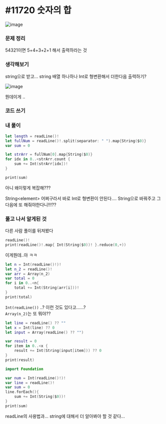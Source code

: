 # #11720 숫자의 합

![image](https://user-images.githubusercontent.com/28949235/127749368-2030ed36-2b56-48be-9b60-38b62999fe0d.png)

### 문제 정리

54321이면 5+4+3+2+1 해서 출력하라는 것

### 생각해보기

string으로 받고... string 배열 하나하나 Int로 형변환해서 더한다음 출력하기?

![image](https://user-images.githubusercontent.com/28949235/127749438-fac98e87-f03f-4285-a6a0-567868243f78.png)

뭔데이게 ..

### 코드 쓰기

### 내 풀이

```swift
let length = readLine()!
let fullNum = readLine()!.split(separator: " ").map{String($0)}
var sum = 0

let strArr = fullNum[0].map{String($0)}
for idx in 0..<strArr.count {
    sum += Int(strArr[idx])!
}

print(sum)

```

아니 왜이렇게 복잡해???

String\<element> 어쩌구라서 바로 Int로 형변환이 안된다.... String으로 바꿔주고 그 다음에 또 해줘야한다니!!!??

### 풀고 나서 알게된 것

다른 사람 풀이를 뒤져봤다

```swift
readLine()!
print(readLine()!.map{ Int(String($0))! }.reduce(0,+))
```

이게뭔데..아 ㅋㅋ

```swift
let n = Int(readLine()!)!
let n_2 = readLine()!
var arr = Array(n_2)
var total = 0
for i in 0..<n{
    total += Int(String(arr[i]))!
}
print(total)
```

`Int(readLine())` ..? 이런 것도 있다고......?  
`Array(n_2)`는 또 뭐야??

```swift
let line = readLine() ?? ""
let x = Int(line) ?? 0
let input = Array(readLine() ?? "")

var result = 0 
for item in 0..<x {
    result += Int(String(input[item])) ?? 0
}
print(result)
```

```swift
import Foundation

var num = Int(readLine()!)!
var line = readLine()!
var sum = 0
line.forEach(){
    sum += Int(String($0))!
}
print(sum)

```



readLine의 사용법과... string에 대해서 더 알아봐야 할 것 같다...
